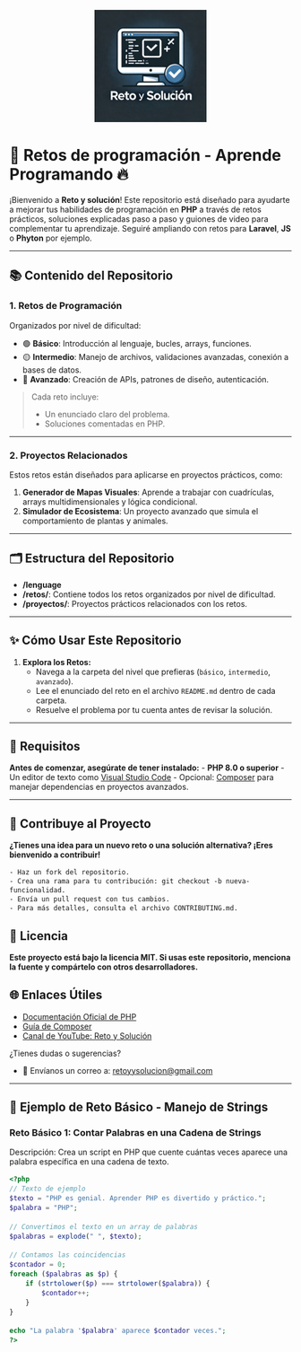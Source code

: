 <p align="center">
  <img src="assets/images/logo.png" alt="Logo de Reto y Solución" width="200">
</p>

# 🚀 Retos de programación - Aprende Programando 🔥

¡Bienvenido a **Reto y solución**! Este repositorio está diseñado para ayudarte a mejorar tus habilidades de programación en **PHP** a través de retos prácticos, soluciones explicadas paso a paso y guiones de video para complementar tu aprendizaje.
Seguiré ampliando con retos para **Laravel**, **JS** o **Phyton** por ejemplo.

---

## 📚 Contenido del Repositorio

### **1. Retos de Programación**
Organizados por nivel de dificultad:
- 🟢 **Básico**: Introducción al lenguaje, bucles, arrays, funciones.
- 🟡 **Intermedio**: Manejo de archivos, validaciones avanzadas, conexión a bases de datos.
- 🔴 **Avanzado**: Creación de APIs, patrones de diseño, autenticación.

> Cada reto incluye:
> - Un enunciado claro del problema.
> - Soluciones comentadas en PHP.

---

### **2. Proyectos Relacionados**
Estos retos están diseñados para aplicarse en proyectos prácticos, como:
1. **Generador de Mapas Visuales**: Aprende a trabajar con cuadrículas, arrays multidimensionales y lógica condicional.
2. **Simulador de Ecosistema**: Un proyecto avanzado que simula el comportamiento de plantas y animales.

---

## 🗂️ Estructura del Repositorio
- **/lenguage**
- **/retos/**: Contiene todos los retos organizados por nivel de dificultad.
- **/proyectos/**: Proyectos prácticos relacionados con los retos.

---

## ✨ Cómo Usar Este Repositorio

1. **Explora los Retos:**
   - Navega a la carpeta del nivel que prefieras (`básico`, `intermedio`, `avanzado`).
   - Lee el enunciado del reto en el archivo `README.md` dentro de cada carpeta.
   - Resuelve el problema por tu cuenta antes de revisar la solución.

---

## 🔧 Requisitos

**Antes de comenzar, asegúrate de tener instalado:**
    - **PHP 8.0 o superior**
    - Un editor de texto como [Visual Studio Code](https://code.visualstudio.com/)
    - Opcional: [Composer](https://getcomposer.org/) para manejar dependencias en proyectos avanzados.

---

## 🌟 **Contribuye al Proyecto**

  **¿Tienes una idea para un nuevo reto o una solución alternativa? ¡Eres bienvenido a contribuir!**

    - Haz un fork del repositorio.
    - Crea una rama para tu contribución: git checkout -b nueva-funcionalidad.
    - Envía un pull request con tus cambios.
    - Para más detalles, consulta el archivo CONTRIBUTING.md.

## 📝 Licencia

**Este proyecto está bajo la licencia MIT. Si usas este repositorio, menciona la fuente y compártelo con otros desarrolladores.**

## 🌐 Enlaces Útiles

- [Documentación Oficial de PHP](https://www.php.net/manual/es/index.php)
- [Guía de Composer](https://www.php.net/manual/es/install.composer.intro.php)
- [Canal de YouTube: Reto y Solución](https://www.youtube.com/channel/UCVsFnVeriVXlxKDWwkTJdvg)

¿Tienes dudas o sugerencias?
- 📧 Envíanos un correo a: [retoyysolucion@gmail.com](mailto:retoyysolucion@gmail.com)


---
## 📖 Ejemplo de Reto Básico - Manejo de Strings

### **Reto Básico 1: Contar Palabras en una Cadena de Strings**
Descripción: 
Crea un script en PHP que cuente cuántas veces aparece una palabra específica en una cadena de texto.

```php
<?php
// Texto de ejemplo
$texto = "PHP es genial. Aprender PHP es divertido y práctico.";
$palabra = "PHP";

// Convertimos el texto en un array de palabras
$palabras = explode(" ", $texto);

// Contamos las coincidencias
$contador = 0;
foreach ($palabras as $p) {
    if (strtolower($p) === strtolower($palabra)) {
        $contador++;
    }
}

echo "La palabra '$palabra' aparece $contador veces.";
?>









